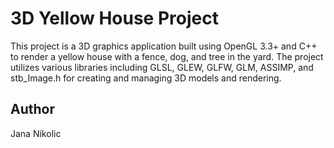 # 3D Yellow House Project
This project is a 3D graphics application built using OpenGL 3.3+ and C++ to render a yellow house with a fence, dog, and tree in the yard. The project utilizes various libraries including GLSL, GLEW, GLFW, GLM, ASSIMP, and stb_Image.h for creating and managing 3D models and rendering.

## Author
Jana Nikolic